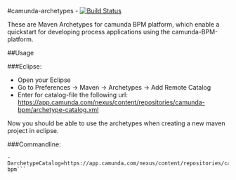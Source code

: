 #camunda-archetypes - [![Build Status](https://buildhive.cloudbees.com/job/camunda/job/camunda-archetypes/badge/icon)](https://buildhive.cloudbees.com/job/camunda/job/camunda-archetypes/)

These are Maven Archetypes for camunda BPM platform, which enable a quickstart for developing process applications using the camunda-BPM-platform.

##Usage


###Eclipse:

* Open your Eclipse
* Go to Preferences -> Maven -> Archetypes -> Add Remote Catalog
* Enter for catalog-file the following url: https://app.camunda.com/nexus/content/repositories/camunda-bpm/archetype-catalog.xml

Now you should be able to use the archetypes when creating a new maven project in eclipse.

###Commandline:

```mvn archetype:generate -Dfilter=org.camunda.bpm.archetype: 
-DarchetypeCatalog=https://app.camunda.com/nexus/content/repositories/camunda-bpm```
